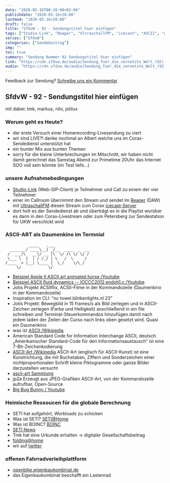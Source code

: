 ```yaml
---
date: "2020-05-16T00:20:00+02:00"
publishdate: "2020-05-16+20:00"
lastmod: "2020-05-16+20:00"
draft: false
title: "SfdvW - 92 - Sendungstitel hier einfügen"
tags: ["Studio-Link", "Reaper", "UltraschallFM", "icecast", "ASCII", "ASCII-Art", "SETI@Home", "BOINC", "folding@home", "openbike"]
series: ["SfdvW"]
categories: ["Sendebeitrag"]
img: ""
toc: true
summary: "Sendung Nummer 92 Sendungstitel hier einfügen"
link: "https://cdn.sfdvw.de/audio/Sendung_fuer_die_vernetzte_Welt_(92)_2020_05_16_Sendungstitel_hier_einfügen.mp3"
audio: "https://cdn.sfdvw.de/audio/Sendung_fuer_die_vernetzte_Welt_(92)_2020_05_16_Sendungstitel_hier_einfügen.mp3"
---
```


<div align="center" id="example"></div>
<script src="https://cdn.podlove.org/web-player/embed.js"></script>

Feedback zur Sendung?
[Schreibe uns ein Kommentar](mailto:SfdvW@radiocorax.de)

## SfdvW - 92 - Sendungstitel hier einfügen
mit dabei: tmk, markus, nilo, jotilux

### Worum geht es Heute?
* der erste Versuch einer Homerecording-Livesendung zu viert
* wir sind LIVE?! danke nochmal an Albert welche uns im Corax-Sendedienst unterstützt hat
* ein bunter Mix aus bunten Themen
* sorry für die kleine Unterbrechungen im Mitschnitt, wir haben nicht damit gerechnet das Samstag Abend zur Primetime 20Uhr das Internet SOO voll sein könnte (im Test liefs...)

### unsere Aufnahmebedingungen

* [Studio-Link](https://studio-link.de/) (Web-SIP-Client) je Teilnehmer und Call zu einem der vier Teilnehmer
* einer im Callroom übernimmt den Stream und sendet im [Reaper](https://www.reaper.fm/) (DAW) mit [UltraschallFM](https://ultraschall.fm/) diesen Stream zum Corax [icecast-Server](https://icecast.org/) 
* dort holt es der Sendedienst ab und überträgt es in die Playlist worüber es dann in den Corax-Livestream oder zum Petersberg zur Sendestation für UKW verschickt wird

### ASCII-ART als Daumenkino im Termnial
 
```
          _____   .___
  _______/ ____\__| _/__  ____  _  __
 /  ___/\   __\/ __ |\  \/ /\ \/ \/ /
 \___ \  |  | / /_/ | \   /  \     / 
/____  > |__| \____ |  \_/    \/\_/ 
     \/            \/
```
* [Beispiel Apple II ASCII art animated horse /Youtube](https://www.youtube.com/watch?v=LMKm8-QJhNQ)
* [Beispiel ASCII fluid dynamics -- IOCCC2012 endoh1.c /Youtube](https://www.youtube.com/watch?v=QMYfkOtYYlg)
* Jotis Projekt ACSIIflix, ACSII-Filme in der Kommandozeile  (Daumenkino in der Kommandozeile)
* Inspiration im CLI: "nc towel.blinkenlights.nl 23"
* Jotis Projekt: Bewegbild in 15 frames/s als Bild zerlegen und in ASCII-Zeichen zerlegen (Farbe und Helligkeit) anschließend in ein file schreiben und Terminal-Steuerkommandos hinzufügen damit nach jedem laden der Zeilen der Curso nach links oben gesetzt wird. Quasi ein Daumenkino
* was ist [ASCII /Wikipedia](https://de.wikipedia.org/wiki/Ascii)
* American Standard Code for Information Interchange ASCII, deutsch „Amerikanischer Standard-Code für den Informationsaustausch“ ist eine 7-Bit-Zeichenkodierung
* [ASCII-Art /Wikipedia](https://de.wikipedia.org/wiki/ASCII-Art) ASCII-Art (englisch für ASCII-Kunst) ist eine Kunstrichtung, die mit Buchstaben, Ziffern und Sonderzeichen einer nichtproportionalen Schrift kleine Piktogramme oder ganze Bilder darzustellen versucht
*  [ascii-art Sammlung](http://www.ascii-art.de)
* jp2a Erzeugt aus JPEG-Grafiken ASCII-Art, von der Kommandozeile aufrufbar, Open-Source
* [Big Bug Bunny / Youtube](https://www.youtube.com/watch?v=aqz-KE-bpKQ)

### Heimische Ressoucen für die globale Berechnung 

* SETI hat aufgehört, Workloads zu schicken
* Was ist SETI? [SETI@Home](https://setiathome.ssl.berkeley.edu/)
* Was ist BOINC? [BOINC](https://boinc.berkeley.edu/) 
* [SETI News](https://setiathome.berkeley.edu/old_news.php)
* Tmk hat eine Urkunde erhalten -> digitaler Gesellschaftsbeitrag
* [folding@home](https://foldingathome.org/)
* wir auf [twitter](https://twitter.com/sfdvwelt)

### offenen Fahrradverleihplattform

* [openbike.eigenbaukombinat.de](https://openbike.eigenbaukombinat.de)
* das Eigenbaukombinat beschafft ein Lastenrad


<script>
  podlovePlayer('#example', '/blog/sfdvw92.json');
</script>
